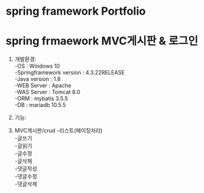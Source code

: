 # spring framework Portfolio
# spring frmaework MVC게시판 & 로그인

1. 개발환경: </br>
-OS : Windows 10</br>
-Springframework version : 4.3.22RELEASE</br>
-Java version : 1.8</br>
-WEB Server : Apache</br>
-WAS Server : Tomcat 8.0</br>
-ORM : mybatis 3.5.5</br>
-DB : mariadb 10.5.5</br>

2. 기능: </br>
  1. MVC게시판/crud
  -리스트(페이징처리) </br>
  -글쓰기  </br>
  -글읽기  </br>
  -글수정  </br>
  -글삭제  </br>
  -댓글작성  </br>
  -댓글수정  </br>
  -댓글삭제  </br>
